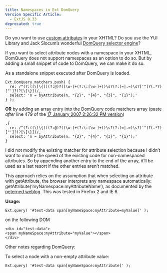 ```yaml
---
title: Namespaces in Ext DomQuery
Version Specific Article:
  - ExtJS 0.33
deprecated: true
---
```


Do you want to use [custom attributes][1] in your XHTML? Do you use the YUI Library and Jack Slocum’s wonderful [DomQuery selector engine][2]?

 [1]: http://unspace.ca/discover/attributes/
 [2]: http://www.jackslocum.com/blog/2007/01/11/domquery-css-selector-basic-xpath-implementation-with-benchmarks/

If you want to select attribute nodes with a namespace in your XHTML, DomQuery does not support namespaces as an option to do so. But by adding a small snippet of code to DomQuery, we can make it do so.

As a standalone snippet executed after DomQuery is loaded.

    Ext.DomQuery.matchers.push( {
      re: /^(?:([\[\{])(?:@)?([\w-]+(?:\:[\w-]+))\s?(?:(=|.=)\s?['"]?(.*?)["']?)?[\]\}])/,
      select: 'n = byAttribute(n, "{2}", "{4}", "{3}", "{1}");'
    } );

**OR** by adding an array entry into the DomQuery code matchers array (paste *after* line 479 of the [17 January 2007 2:26:32 PM version][3])

 [3]: http://www.yui-ext.com/deploy/yui-ext.0.40-alpha/source/DomQuery.js

    ,{
      re: /^(?:([\[\{])(?:@)?([\w-]+(?:\:[\w-]+))\s?(?:(=|.=)\s?['"]?(.*?)["']?)?[\]\}])/,
      select: 'n = byAttribute(n, "{2}", "{4}", "{3}", "{1}");'
    }

I did not modify the existing matcher for attribute selection because I didn’t want to modify the speed of the existing code for non-namespaced attributes. So by appending another entry to the end of the array, it’ll be used as a last resort if the other entries aren’t matched.

This approach relies on the assumption that when selecting an attribute with getAttribute, the browser interprets any namespace automatically: getAttribute(‘myNamespace:myAttributeName’), as documented by the [peterned weblog][4]. This was tested in Firefox 2 and IE 6.

 [4]: http://blogger.xs4all.nl/peterned/archive/2005/12/11/70033.aspx

**Usage:**

    Ext.query( '#test-data span[myNameSpace:myAttribute=myValue]' );

on the following DOM

    <div id="test-data">
    <span myNameSpace:myAttribute="myValue"></span>
    </div>

Other notes regarding DomQuery:

To select a node with a non-empty attribute value:

    Ext.query( '#test-data span[myNameSpace:myAttribute]' );
